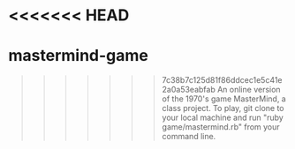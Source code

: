 <<<<<<< HEAD
=======
mastermind-game
===============
>>>>>>> 7c38b7c125d81f86ddcec1e5c41e2a0a53eabfab
An online version of the 1970's game MasterMind, a class project. To play, git clone to your local machine and run "ruby game/mastermind.rb" from your command line. 
